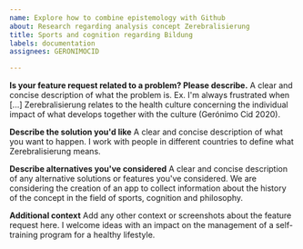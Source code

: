 ```yaml
---
name: Explore how to combine epistemology with Github
about: Research regarding analysis concept Zerebralisierung
title: Sports and cognition regarding Bildung
labels: documentation
assignees: GERONIMOCID

---
```


**Is your feature request related to a problem? Please describe.**
A clear and concise description of what the problem is. Ex. I'm always frustrated when [...]
Zerebralisierung relates to the health culture concerning the individual impact of what develops together with the culture (Gerónimo Cid 2020).

**Describe the solution you'd like**
A clear and concise description of what you want to happen.
I work with people in different countries to define what Zerebralisierung means.

**Describe alternatives you've considered**
A clear and concise description of any alternative solutions or features you've considered.
We are considering the creation of an app to collect information about the history of the concept in the field of sports, cognition and philosophy.

**Additional context**
Add any other context or screenshots about the feature request here.
I welcome ideas with an impact on the management of a self-training program for a healthy lifestyle.
